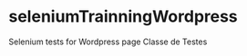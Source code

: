 seleniumTrainningWordpress
==========================

Selenium tests for Wordpress page Classe de Testes
